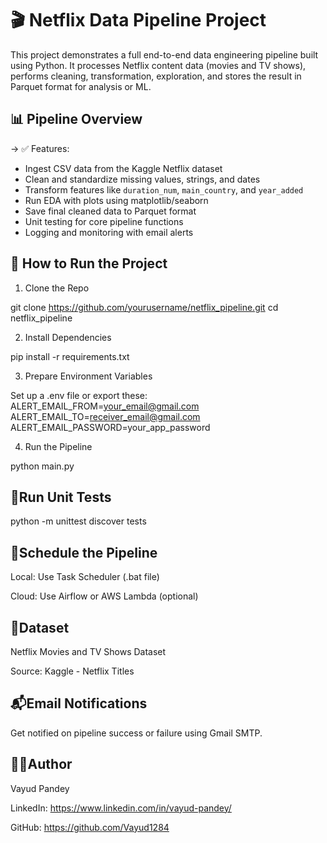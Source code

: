 # 🎬 Netflix Data Pipeline Project

This project demonstrates a full end-to-end data engineering pipeline built using Python. It processes Netflix content data (movies and TV shows), performs cleaning, transformation, exploration, and stores the result in Parquet format for analysis or ML.

## 📊 Pipeline Overview

-> ✅ Features:

- Ingest CSV data from the Kaggle Netflix dataset
- Clean and standardize missing values, strings, and dates
- Transform features like `duration_num`, `main_country`, and `year_added`
- Run EDA with plots using matplotlib/seaborn
- Save final cleaned data to Parquet format
- Unit testing for core pipeline functions
- Logging and monitoring with email alerts

## 🚀 How to Run the Project

1.  Clone the Repo

git clone https://github.com/yourusername/netflix_pipeline.git
cd netflix_pipeline

2. Install Dependencies

pip install -r requirements.txt

3. Prepare Environment Variables

Set up a .env file or export these:
ALERT_EMAIL_FROM=your_email@gmail.com
ALERT_EMAIL_TO=receiver_email@gmail.com
ALERT_EMAIL_PASSWORD=your_app_password

4. Run the Pipeline

python main.py

## 🧪Run Unit Tests

python -m unittest discover tests

## 📅Schedule the Pipeline

Local: Use Task Scheduler (.bat file)

Cloud: Use Airflow or AWS Lambda (optional)

## 📌Dataset

Netflix Movies and TV Shows Dataset

Source: Kaggle - Netflix Titles

## 📬Email Notifications

Get notified on pipeline success or failure using Gmail SMTP.

## 👨‍💻Author

Vayud Pandey

LinkedIn: https://www.linkedin.com/in/vayud-pandey/

GitHub: https://github.com/Vayud1284

